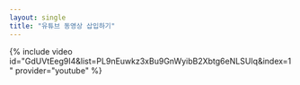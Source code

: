 ```yaml
---
layout: single
title: "유튜브 동영상 삽입하기" 
---
```


{% include video id="GdUVtEeg9I4&list=PL9nEuwkz3xBu9GnWyibB2Xbtg6eNLSUIq&index=1" provider="youtube" %}
